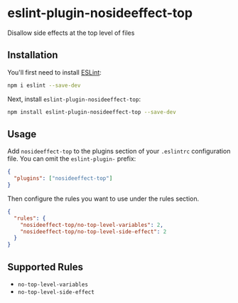 # eslint-plugin-nosideeffect-top

Disallow side effects at the top level of files

## Installation

You'll first need to install [ESLint](https://eslint.org/):

```sh
npm i eslint --save-dev
```

Next, install `eslint-plugin-nosideeffect-top`:

```sh
npm install eslint-plugin-nosideeffect-top --save-dev
```

## Usage

Add `nosideeffect-top` to the plugins section of your `.eslintrc` configuration file. You can omit the `eslint-plugin-` prefix:

```json
{
  "plugins": ["nosideeffect-top"]
}
```

Then configure the rules you want to use under the rules section.

```json
{
  "rules": {
    "nosideeffect-top/no-top-level-variables": 2,
    "nosideeffect-top/no-top-level-side-effect": 2
  }
}
```

## Supported Rules

- `no-top-level-variables`
- `no-top-level-side-effect`
